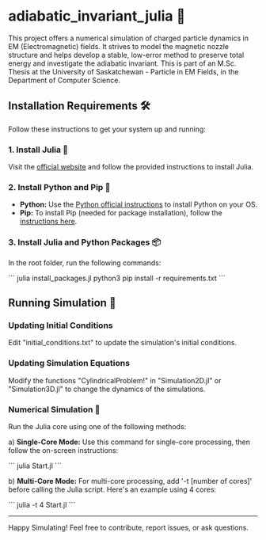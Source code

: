 # adiabatic_invariant_julia 🧲

This project offers a numerical simulation of charged particle dynamics in EM (Electromagnetic) fields. It strives to model the magnetic nozzle structure and helps develop a stable, low-error method to preserve total energy and investigate the adiabatic invariant. This is part of an M.Sc. Thesis at the University of Saskatchewan - Particle in EM Fields, in the Department of Computer Science.

## Installation Requirements 🛠️

Follow these instructions to get your system up and running:

### 1. Install Julia 🚀
Visit the [official website](https://julialang.org/downloads/) and follow the provided instructions to install Julia.

### 2. Install Python and Pip 🐍
- **Python:** Use the [Python official instructions](https://www.python.org/downloads/) to install Python on your OS.
- **Pip:** To install Pip (needed for package installation), follow the [instructions here](https://pip.pypa.io/en/stable/installation/).

### 3. Install Julia and Python Packages 📦

In the root folder, run the following commands:

\`\`\`
julia install_packages.jl
python3 pip install -r requirements.txt
\`\`\`

## Running Simulation 🚀

### Updating Initial Conditions
Edit "initial_conditions.txt" to update the simulation's initial conditions.

### Updating Simulation Equations
Modify the functions "CylindricalProblem!" in "Simulation2D.jl" or "Simulation3D.jl" to change the dynamics of the simulations.

### Numerical Simulation 🧮
Run the Julia core using one of the following methods:

a) **Single-Core Mode:** Use this command for single-core processing, then follow the on-screen instructions:

\`\`\`
julia Start.jl
\`\`\`

b) **Multi-Core Mode:** For multi-core processing, add '-t [number of cores]' before calling the Julia script. Here's an example using 4 cores:

\`\`\`
julia -t 4 Start.jl
\`\`\`

---

Happy Simulating! Feel free to contribute, report issues, or ask questions.
